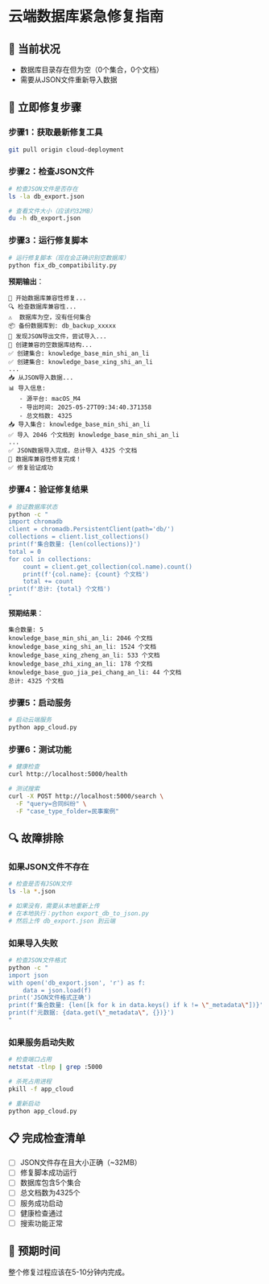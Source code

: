 # 云端数据库紧急修复指南

## 🚨 **当前状况**
- 数据库目录存在但为空（0个集合，0个文档）
- 需要从JSON文件重新导入数据

## 🔧 **立即修复步骤**

### **步骤1：获取最新修复工具**
```bash
git pull origin cloud-deployment
```

### **步骤2：检查JSON文件**
```bash
# 检查JSON文件是否存在
ls -la db_export.json

# 查看文件大小（应该约32MB）
du -h db_export.json
```

### **步骤3：运行修复脚本**
```bash
# 运行修复脚本（现在会正确识别空数据库）
python fix_db_compatibility.py
```

**预期输出**：
```
🚀 开始数据库兼容性修复...
🔍 检查数据库兼容性...
⚠️  数据库为空，没有任何集合
📦 备份数据库到: db_backup_xxxxx
📁 发现JSON导出文件，尝试导入...
🔧 创建兼容的空数据库结构...
✅ 创建集合: knowledge_base_min_shi_an_li
✅ 创建集合: knowledge_base_xing_shi_an_li
...
📥 从JSON导入数据...
📊 导入信息:
   - 源平台: macOS_M4
   - 导出时间: 2025-05-27T09:34:40.371358
   - 总文档数: 4325
📥 导入集合: knowledge_base_min_shi_an_li
✅ 导入 2046 个文档到 knowledge_base_min_shi_an_li
...
✅ JSON数据导入完成，总计导入 4325 个文档
🎉 数据库兼容性修复完成！
✅ 修复验证成功
```

### **步骤4：验证修复结果**
```bash
# 验证数据库状态
python -c "
import chromadb
client = chromadb.PersistentClient(path='db/')
collections = client.list_collections()
print(f'集合数量: {len(collections)}')
total = 0
for col in collections:
    count = client.get_collection(col.name).count()
    print(f'{col.name}: {count} 个文档')
    total += count
print(f'总计: {total} 个文档')
"
```

**预期结果**：
```
集合数量: 5
knowledge_base_min_shi_an_li: 2046 个文档
knowledge_base_xing_shi_an_li: 1524 个文档
knowledge_base_xing_zheng_an_li: 533 个文档
knowledge_base_zhi_xing_an_li: 178 个文档
knowledge_base_guo_jia_pei_chang_an_li: 44 个文档
总计: 4325 个文档
```

### **步骤5：启动服务**
```bash
# 启动云端服务
python app_cloud.py
```

### **步骤6：测试功能**
```bash
# 健康检查
curl http://localhost:5000/health

# 测试搜索
curl -X POST http://localhost:5000/search \
  -F "query=合同纠纷" \
  -F "case_type_folder=民事案例"
```

## 🔍 **故障排除**

### **如果JSON文件不存在**
```bash
# 检查是否有JSON文件
ls -la *.json

# 如果没有，需要从本地重新上传
# 在本地执行：python export_db_to_json.py
# 然后上传 db_export.json 到云端
```

### **如果导入失败**
```bash
# 检查JSON文件格式
python -c "
import json
with open('db_export.json', 'r') as f:
    data = json.load(f)
print('JSON文件格式正确')
print(f'集合数量: {len([k for k in data.keys() if k != \"_metadata\"])}')
print(f'元数据: {data.get(\"_metadata\", {})}')
"
```

### **如果服务启动失败**
```bash
# 检查端口占用
netstat -tlnp | grep :5000

# 杀死占用进程
pkill -f app_cloud

# 重新启动
python app_cloud.py
```

## 📋 **完成检查清单**

- [ ] JSON文件存在且大小正确（~32MB）
- [ ] 修复脚本成功运行
- [ ] 数据库包含5个集合
- [ ] 总文档数为4325个
- [ ] 服务成功启动
- [ ] 健康检查通过
- [ ] 搜索功能正常

## 🎯 **预期时间**
整个修复过程应该在5-10分钟内完成。 